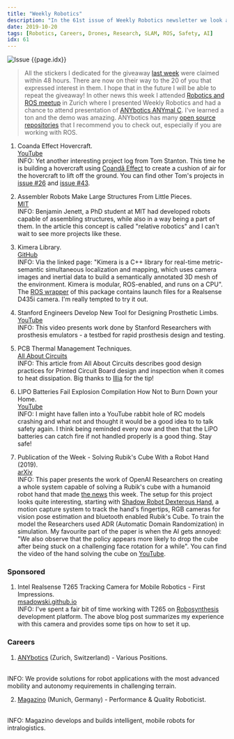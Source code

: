 ```yaml
---
title: "Weekly Robotics"
description: "In the 61st issue of Weekly Robotics newsletter we look at a new visual SLAM library, Coanda Effect Hovercraft, an R&D setup for prosthesis development and robot hand solving Rubik's Cube"
date: 2019-10-20
tags: [Robotics, Careers, Drones, Research, SLAM, ROS, Safety, AI]
idx: 61
---
```

![Issue {{page.idx}}](/img/headers/{{page.idx}}.jpg "Issue {{page.idx}}")

> All the stickers I dedicated for the giveaway [last week](https://weeklyrobotics.com/weekly-robotics-60) were claimed within 48 hours. There are now on their way to the 20 of you that expressed interest in them. I hope that in the future I will be able to repeat the giveaway! In other news this week I attended [Robotics and ROS meetup](https://www.meetup.com/Robotics-and-ROS-in-Zurich/) in Zurich where I presented Weekly Robotics and had a chance to attend presentation of [ANYbotics ANYmal C](https://www.anybotics.com/). I've learned a ton and the demo was amazing. ANYbotics has many [open source repositories](https://github.com/ANYbotics) that I recommend you to check out, especially if you are working with ROS.

1) Coanda Effect Hovercraft.
<br>[YouTube](https://youtu.be/ebqQxLwjWfY)<br>
INFO: Yet another interesting project log from Tom Stanton. This time he is building a hovercraft using [Coandă Effect](https://en.wikipedia.org/wiki/Coand%C4%83_effect) to create a cushion of air for the hovercraft to lift off the ground. You can find other Tom's projects in [issue #26](https://weeklyrobotics.com/weekly-robotics-26) and [issue #43](https://weeklyrobotics.com/weekly-robotics-43).

2) Assembler Robots Make Large Structures From Little Pieces.
<br>[MIT](http://news.mit.edu/2019/robots-large-structures-little-pieces-1016)<br>
INFO: Benjamin Jenett, a PhD student at MIT had developed robots capable of assembling structures, while also in a way being a part of them. In the article this concept is called "relative robotics" and I can't wait to see more projects like these.

3) Kimera Library.
<br>[GitHub](https://github.com/MIT-SPARK/Kimera)<br>
INFO: Via the linked page: "Kimera is a C++ library for real-time metric-semantic simultaneous localization and mapping, which uses camera images and inertial data to build a semantically annotated 3D mesh of the environment. Kimera is modular, ROS-enabled, and runs on a CPU". The [ROS wrapper](https://github.com/MIT-SPARK/Kimera-VIO-ROS) of this package contains launch files for a Realsense D435i camera. I'm really tempted to try it out.

4) Stanford Engineers Develop New Tool for Designing Prosthetic Limbs.
<br>[YouTube](https://youtu.be/MKOBk3oFj8M)<br>
INFO: This video presents work done by Stanford Researchers with prosthesis emulators - a testbed for rapid prosthesis design and testing.

5) PCB Thermal Management Techniques.
<br>[All About Circuits](https://www.allaboutcircuits.com/technical-articles/pcb-thermal-management-techniques/)<br>
INFO: This article from All About Circuits describes good design practices for Printed Circuit Board design and inspection when it comes to heat dissipation. Big thanks to [Illia](https://www.linkedin.com/in/illia-sheremet-68bbab105/) for the tip!

6) LIPO Batteries Fail Explosion Compilation How Not to Burn Down your Home.
<br>[YouTube](https://youtu.be/foodLXgCilc)<br>
INFO: I might have fallen into a YouTube rabbit hole of RC models crashing and what not and thought it would be a good idea to to talk safety again. I think being reminded every now and then that the LiPO batteries can catch fire if not handled properly is a good thing. Stay safe!

7) Publication of the Week - Solving Rubik's Cube With a Robot Hand (2019).
<br>[arXiv](https://arxiv.org/abs/1910.07113)<br>
INFO: This paper presents the work of OpenAI Researchers on creating a whole system capable of solving a Rubik's cube with a humanoid robot hand that made [the news](https://techcrunch.com/2019/10/15/watch-openais-human-like-robot-solve-a-rubiks-cube-one-handed/) this week. The setup for this project looks quite interesting, starting with [Shadow Robot Dexterous Hand](https://www.shadowrobot.com/products/dexterous-hand/), a motion capture system to track the hand's fingertips, RGB cameras for vision pose estimation and bluetooth enabled Rubik's Cube. To train the model the Researchers used ADR (Automatic Domain Randomization) in simulation. My favourite part of the paper is when the AI gets annoyed: "We also observe that the policy appears more likely to drop the cube after being stuck on a challenging face rotation for a while". You can find the video of the hand solving the cube on [YouTube](https://youtu.be/kVmp0uGtShk).

### Sponsored

1) Intel Realsense T265 Tracking Camera for Mobile Robotics - First Impressions.
<br>[msadowski.github.io](https://msadowski.github.io/Realsense-T265-First-Impressions/)<br>
INFO: I've spent a fair bit of time working with T265 on [Robosynthesis](https://www.robosynthesis.com/) development platform. The above blog post summarizes my experience with this camera and provides some tips on how to set it up.

### Careers

1) [ANYbotics](https://www.anybotics.com/career/) (Zurich, Switzerland) - Various Positions.
<br>
INFO: We provide solutions for robot applications with the most advanced mobility and autonomy requirements in challenging terrain.

2) [Magazino](https://magazino-jobs.personio.de/job/147552?language=en) (Munich, Germany) - Performance & Quality Roboticist.
<br>
INFO: Magazino develops and builds intelligent, mobile robots for intralogistics.

